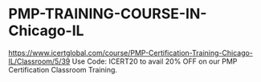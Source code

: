 # PMP-TRAINING-COURSE-IN-Chicago-IL
https://www.icertglobal.com/course/PMP-Certification-Training-Chicago-IL/Classroom/5/39                                                                                                       Use Code: ICERT20 to avail 20% OFF on our PMP Certification Classroom Training.
